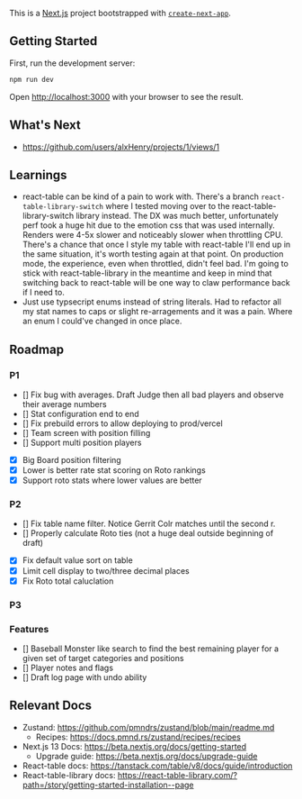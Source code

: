 This is a [Next.js](https://nextjs.org/) project bootstrapped with [`create-next-app`](https://github.com/vercel/next.js/tree/canary/packages/create-next-app).

## Getting Started

First, run the development server:

```bash
npm run dev
```

Open [http://localhost:3000](http://localhost:3000) with your browser to see the result.

## What's Next

- https://github.com/users/alxHenry/projects/1/views/1

## Learnings

- react-table can be kind of a pain to work with. There's a branch `react-table-library-switch` where I tested moving over to the react-table-library-switch library instead. The DX was much better, unfortunately perf took a huge hit due to the emotion css that was used internally. Renders were 4-5x slower and noticeably slower when throttling CPU. There's a chance that once I style my table with react-table I'll end up in the same situation, it's worth testing again at that point. On production mode, the experience, even when throttled, didn't feel bad. I'm going to stick with react-table-library in the meantime and keep in mind that switching back to react-table will be one way to claw performance back if I need to.
- Just use typsecript enums instead of string literals. Had to refactor all my stat names to caps or slight re-arragements and it was a pain. Where an enum I could've changed in once place.

## Roadmap

### P1

- [] Fix bug with averages. Draft Judge then all bad players and observe their average numbers
- [] Stat configuration end to end
- [] Fix prebuild errors to allow deploying to prod/vercel
- [] Team screen with position filling
- [] Support multi position players
- [x] Big Board position filtering
- [x] Lower is better rate stat scoring on Roto rankings
- [x] Support roto stats where lower values are better

### P2

- [] Fix table name filter. Notice Gerrit Colr matches until the second r.
- [] Properly calculate Roto ties (not a huge deal outside beginning of draft)
- [x] Fix default value sort on table
- [x] Limit cell display to two/three decimal places
- [x] Fix Roto total caluclation

### P3

### Features

- [] Baseball Monster like search to find the best remaining player for a given set of target categories and positions
- [] Player notes and flags
- [] Draft log page with undo ability

## Relevant Docs

- Zustand: https://github.com/pmndrs/zustand/blob/main/readme.md
  - Recipes: https://docs.pmnd.rs/zustand/recipes/recipes
- Next.js 13 Docs: https://beta.nextjs.org/docs/getting-started
  - Upgrade guide: https://beta.nextjs.org/docs/upgrade-guide
- React-table docs: https://tanstack.com/table/v8/docs/guide/introduction
- React-table-library docs: https://react-table-library.com/?path=/story/getting-started-installation--page
